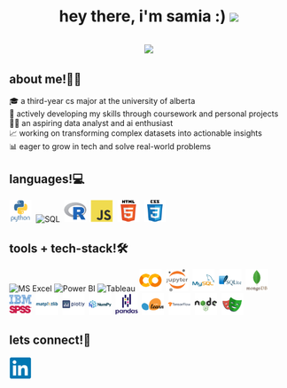 <div id="header" align="center">
  <h1>
  hey there, i'm samia :)
  <img src="https://media.giphy.com/media/hvRJCLFzcasrR4ia7z/giphy.gif" width="30px"/>
  <h2>
  <img src="https://digitalcreativemind.com/wp-content/uploads/2021/06/Analytics_amp_Data_Science.gif" width="325px" />
</div>

## about me!🧍‍♀️
🎓 a third-year cs major at the university of alberta<br/>
💭 actively developing my skills through coursework and personal projects<br/>
👩‍💻 an aspiring data analyst and ai enthusiast<br/>
📈 working on transforming complex datasets into actionable insights<br/>
📊 eager to grow in tech and solve real-world problems<br/>

## languages!💻
<div>
  <img src="https://github.com/devicons/devicon/blob/master/icons/python/python-original-wordmark.svg" title="Python"  alt="Python" width="40" height="40"/>&nbsp;
  <img src="https://logodix.com/logo/1327215.png" title="SQL" alt="SQL" height="35"/>&nbsp;
  <img src="https://github.com/devicons/devicon/blob/master/icons/r/r-original.svg" title="R"  alt="R" width="40" height="40"/>&nbsp;
  <img src="https://github.com/devicons/devicon/blob/master/icons/javascript/javascript-original.svg" title="JavaScript" alt="JavaScript" width="40" height="40"/>&nbsp;
  <img src="https://github.com/devicons/devicon/blob/master/icons/html5/html5-original-wordmark.svg" title="HTML5" alt="HTML" width="40" height="40"/>&nbsp; 
  <img src="https://github.com/devicons/devicon/blob/master/icons/css3/css3-original-wordmark.svg" title="CSS3" alt="CSS3" width="40" height="40"/>&nbsp;
</div>


## tools + tech-stack!🛠️
<div>
  <img src="https://user-images.githubusercontent.com/88282209/219850028-c4d7451a-3708-4281-bb74-9fc56bdf10ef.png" title="MS Excel" alt="MS Excel" width="40" height="40"/>
  <img src="https://cdn.freelogovectors.net/wp-content/uploads/2023/11/power-bi-logo-freelogovectors.net_.png" title="Power BI" alt="Power BI" width="40" height="40"/>
  <img src="https://1000logos.net/wp-content/uploads/2022/03/Tableau-Logo.png" title="Tableau" alt="Tableau" width = "75" height="40"/>&nbsp;
  <img src="https://github.com/devicons/devicon/blob/master/icons/googlecolab/googlecolab-original.svg" title="GoogleColab" alt="GoogleColab" width="40" height="40"/>&nbsp;
  <img src="https://github.com/devicons/devicon/blob/master/icons/jupyter/jupyter-original-wordmark.svg" title="jupyter" alt="jupyter" width="40" height="40"/>&nbsp;
  <img src="https://github.com/devicons/devicon/blob/master/icons/mysql/mysql-original-wordmark.svg" title="MySQL"  alt="MySQL" width="40" height="40"/>&nbsp;
  <img src="https://github.com/devicons/devicon/blob/master/icons/sqlite/sqlite-original-wordmark.svg" title="SQLite"  alt="SQLite" width="40" height="40"/>&nbsp;
  <img src="https://github.com/devicons/devicon/blob/master/icons/mongodb/mongodb-original-wordmark.svg" title="MongoDB" alt="MongoDB" width="40" height="40"/>&nbsp;
  <img src="https://github.com/devicons/devicon/blob/master/icons/spss/spss-original.svg" title="SPSS" alt="SPSS" width="40" height="40"/>&nbsp;
  <img src="https://github.com/devicons/devicon/blob/master/icons/matplotlib/matplotlib-original-wordmark.svg" title="Matplotlib" alt="Matplotlib" width="40" height="40"/>&nbsp;
  <img src="https://github.com/devicons/devicon/blob/master/icons/plotly/plotly-original-wordmark.svg" title="Plotly" alt="Plotly" width="40" height="40"/>&nbsp;
  <img src="https://github.com/devicons/devicon/blob/master/icons/numpy/numpy-original-wordmark.svg" title="NumPy" alt="NumPy" width="40" height="40"/>&nbsp;  
  <img src="https://github.com/devicons/devicon/blob/master/icons/pandas/pandas-original-wordmark.svg" title="Pandas" alt="Pandas" width="40" height="40"/>&nbsp;   
  <img src="https://github.com/devicons/devicon/blob/master/icons/scikitlearn/scikitlearn-original.svg" title="scikit-learn" alt="scikit-learn" width="40" height="40"/>&nbsp;
  <img src="https://github.com/devicons/devicon/blob/master/icons/tensorflow/tensorflow-original-wordmark.svg" title="tensorflow" alt="tensorflow" width="40" height="40"/>&nbsp;
  <img src="https://github.com/devicons/devicon/blob/master/icons/nodejs/nodejs-original-wordmark.svg" title="Node.js" alt="Node.js" width="40" height="40"/>&nbsp;
  <img src="https://github.com/devicons/devicon/blob/master/icons/playwright/playwright-original.svg" title="Playwright" alt="Playwright" width="40" height="40"/>&nbsp;
</div>

## lets connect!🤝
<p align="left">
<a href="https://linkedin.com/in/samia-katingiri">
<img src="https://github.com/devicons/devicon/blob/master/icons/linkedin/linkedin-original.svg" title="LinkedIn" alt="LinkedIn" width="40" height="40"/> 
</a> 
</p> 











 

